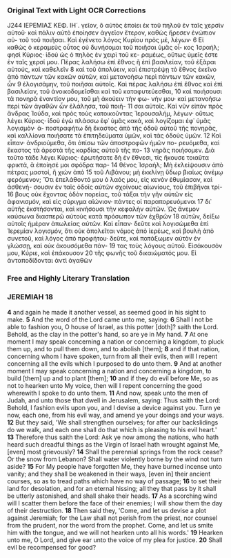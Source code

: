 ### Original Text with Light OCR Corrections

J244 ΙΕΡΕΜΙΑΣ ΚΕΦ. ΙΗ´.
γεῖον, ὃ αὐτὸς ἐποίει ἐκ τοῦ πηλοῦ ἐν ταῖς χερσὶν αὐτοῦ· καὶ
πάλιν αὐτὸ ἐποίησεν ἀγγεῖον ἕτερον, καθὼς ἤρεσεν ἐνώπιον αὐ-
τοῦ τοῦ ποιῆσαι. Καὶ ἐγένετο λόγος Κυρίου πρὸς μέ, λέγων·
6 Εἰ καθὼς ὁ κεραμεὺς οὗτος οὐ δυνήσομαι τοῦ ποιῆσαι ὑμᾶς οἶ-
κος Ἰσραήλ; φησὶ Κύριος· ἰδοὺ ὡς ὁ πηλὸς ἐν χειρὶ τοῦ κε-
ραμέως, οὕτως ὑμεῖς ἐστε ἐν ταῖς χερσί μου. Πέρας λαλήσω
ἐπὶ ἔθνος ἢ ἐπὶ βασιλείαν, τοῦ ἐξᾶραι αὐτούς, καὶ καθελεῖν
8 καὶ τοῦ ἀπολύειν, καὶ ἐπιστρέψῃ τὸ ἔθνος ἐκεῖνο ἀπὸ πάντων
τῶν κακῶν αὐτῶν, καὶ μετανοήσω περὶ πάντων τῶν κακῶν, ὧν
9 ἐλογισάμην, τοῦ ποιῆσαι αὐτοῖς. Καὶ πέρας λαλήσω ἐπὶ ἔθνος
καὶ ἐπὶ βασιλείαν, τοῦ ἀνοικοδομεῖσθαι καὶ τοῦ καταφυτεύεσθαι,
10 καὶ ποιήσουσι τὰ πονηρὰ ἐναντίον μου, τοῦ μὴ ἀκούειν τὴν φω-
νήν μου· καὶ μετανοήσω περὶ τῶν ἀγαθῶν ὧν ἐλάλησα, τοῦ ποιῆ-
11 σαι αὐτοῖς. Καὶ νῦν εἰπὸν πρὸς ἄνδρας Ἰούδα, καὶ πρὸς τοὺς
κατοικοῦντας Ἱερουσαλήμ, λέγων· οὕτως λέγει Κύριος· ἰδοὺ ἐγὼ
πλάσσω ἐφ᾽ ὑμᾶς κακά, καὶ λογίζομαι ἐφ᾽ ὑμᾶς λογισμὸν· ἀ-
ποστραφήτω δὴ ἕκαστος ἀπὸ τῆς ὁδοῦ αὐτοῦ τῆς πονηρᾶς, καὶ
καλλίονα ποιήσατε τὰ ἐπιτηδεύματα ὑμῶν, καὶ τὰς ὁδοὺς ὑμῶν.
12 Καὶ εἶπαν· ἀνδριούμεθα, ὅτι ὀπίσω τῶν ἀποστροφῶν ἡμῶν πο-
ρευόμεθα, καὶ ἕκαστος τὰ ἀρεστὰ τῆς καρδίας αὐτοῦ τῆς πο-
13 νηρᾶς ποιήσομεν. Διὰ τοῦτο τάδε λέγει Κύριος· ἐρωτήσατε δὴ
ἐν ἔθνεσι, τίς ἤκουσε τοιαῦτα φρικτά, ἃ ἐποίησέ μοι σφόδρα παρ-
14 θένος Ἰσραήλ; Μὴ ἐκλείψουσιν ἀπὸ πέτρας μαστοί, ἢ χιὼν ἀπὸ
15 τοῦ Λιβάνου; μὴ ἐκκλίνῃ ὕδωρ βιαίως ἀνέμῳ φερόμενον; Ὅτι
ἐπελάθοντό μου ὁ λαός μου, εἰς κενὸν ἐθυμίασαν, καὶ ἀσθενή-
σουσιν ἐν ταῖς ὁδοῖς αὐτῶν σχοίνους αἰωνίους, τοῦ ἐπιβῆναι τρί-
16 βους οὐκ ἔχοντας ὁδὸν πορείας, τοῦ τάξαι τὴν γῆν αὐτῶν εἰς
ἀφανισμόν, καὶ εἰς σύριγμα αἰώνιον· πάντες οἱ παραπορευόμενοι
17 δι᾽ αὐτῆς ἐκστήσονται, καὶ κινήσουσι τὴν κεφαλὴν αὐτῶν. Ὡς
ἄνεμον καύσωνα διασπερῶ αὐτοὺς κατὰ πρόσωπον τῶν ἐχθρῶν
18 αὐτῶν, δείξω αὐτοῖς ἡμέραν ἀπωλείας αὐτῶν. Καὶ εἶπαν· δεῦτε
καὶ λογισώμεθα ἐπὶ Ἱερεμίαν λογισμόν, ὅτι οὐκ ἀπολεῖται νόμος
ἀπὸ ἱερέως, καὶ βουλὴ ἀπὸ συνετοῦ, καὶ λόγος ἀπὸ προφήτου·
δεῦτε, καὶ πατάξωμεν αὐτὸν ἐν γλώσσῃ, καὶ οὐκ ἀκουσόμεθα πάν-
19 τας τοὺς λόγους αὐτοῦ. Εἰσάκουσόν μου, Κύριε, καὶ ἐπάκουσον
20 τῆς φωνῆς τοῦ δικαιώματός μου. Εἰ ἀνταποδίδονται ἀντὶ ἀγαθῶν

### Free and Highly Literary Translation

### JEREMIAH 18

**4** and again he made it another vessel, as seemed good in his sight to make.
**5** And the word of the Lord came unto me, saying:
**6** Shall I not be able to fashion you, O house of Israel, as this potter [doth]? saith the Lord. Behold, as the clay in the potter's hand, so are ye in My hand.
**7** At one moment I may speak concerning a nation or concerning a kingdom, to pluck them up, and to pull them down, and to abolish [them];
**8** and if that nation, concerning whom I have spoken, turn from all their evils, then will I repent concerning all the evils which I purposed to do unto them.
**9** And at another moment I may speak concerning a nation and concerning a kingdom, to build [them] up and to plant [them];
**10** and if they do evil before Me, so as not to hearken unto My voice, then will I repent concerning the good wherewith I spoke to do unto them.
**11** And now, speak unto the men of Judah, and unto those that dwell in Jerusalem, saying: Thus saith the Lord: Behold, I fashion evils upon you, and I devise a device against you. Turn ye now, each one, from his evil way, and amend ye your doings and your ways.
**12** But they said, 'We shall strengthen ourselves; for after our backslidings do we walk, and each one shall do that which is pleasing to his evil heart.'
**13** Therefore thus saith the Lord: Ask ye now among the nations, who hath heard such dreadful things as the Virgin of Israel hath wrought against Me, [even] most grievously?
**14** Shall the perennial springs from the rock cease? Or the snow from Lebanon? Shall water violently borne by the wind not turn aside?
**15** For My people have forgotten Me, they have burned incense unto vanity; and they shall be weakened in their ways, [even in] their ancient courses, so as to tread paths which have no way of passage;
**16** to set their land for desolation, and for an eternal hissing; all they that pass by it shall be utterly astonished, and shall shake their heads.
**17** As a scorching wind will I scatter them before the face of their enemies; I will show them the day of their destruction.
**18** Then said they, 'Come, and let us devise a plot against Jeremiah; for the Law shall not perish from the priest, nor counsel from the prudent, nor the word from the prophet. Come, and let us smite him with the tongue, and we will not hearken unto all his words.'
**19** Hearken unto me, O Lord, and give ear unto the voice of my plea for justice.
**20** Shall evil be recompensed for good?